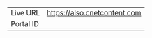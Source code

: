 
|                 |       |
|-----------------|-------|
| Live URL        | https://also.cnetcontent.com |
| Portal ID       |  |
